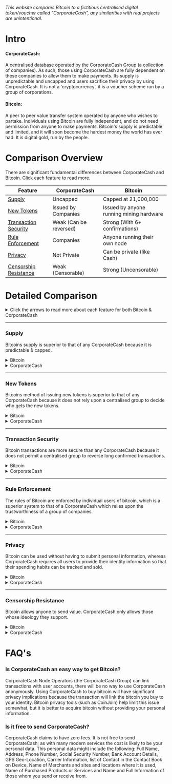 *This website compares Bitcoin to a fictitious centralised digital token/voucher called "CorporateCash", any similarities with real projects are unintentional.* 

# Intro

#### CorporateCash:
A centralised database operated by the CorporateCash Group (a collection of companies). As such, those using CorporateCash are fully dependent on these companies to allow them to make payments. Its supply is unpredictable and uncapped and users sacrifice their privacy by using CorporateCash. 
It is not a 'cryptocurrency', it is a voucher scheme run by a group of corporations. 

#### Bitcoin:
A peer to peer value transfer system operated by anyone who wishes to partake. Individuals using Bitcoin are fully independent, and do not need permission from anyone to make payments. Bitcoin's supply is predictable and limited, and it will soon become the hardest money the world has ever had. It is digital gold, run by the people.

# Comparison Overview

There are significant fundamental differences between CorporateCash and Bitcoin. Click each feature to read more.

| Feature                                           | CorporateCash               | Bitcoin                                   |
| -------------------------                         | -------------------         | ------------------                        |
| [Supply](#supply)                                 | Uncapped                    | Capped at 21,000,000                      |
| [New Tokens](#new-tokens)                         | Issued by Companies         | Issued by anyone running mining hardware  | 
| [Transaction Security](#transaction-security)     | Weak (Can be reversed)      | Strong (With 6+ confirmations)            |
| [Rule Enforcement](#rule-enforcement)             | Companies                   | Anyone running their own node             |
| [Privacy](#privacy)                               | Not Private                 | Can be private (like Cash)                |
| [Censorship Resistance](#censorship-resistance)   | Weak (Censorable)           | Strong (Uncensorable)                     | 

# Detailed Comparison

<details>
<summary>Click the arrows to read more about each feature for both Bitcoin & CorporateCash</summary>
<br>
Yep, just like that!
<br>
</details>  


---
### Supply

Bitcoins supply is superior to that of any CorporateCash because it is predictable & capped.

<details>
<summary>Bitcoin</summary>
<br>
The supply of bitcoins is set in code and enforced by the bitcoiners using full nodes (see Rule Enforcement). 
For these bitcoiners, checking the current bitcoin supply can be done with the command <code> > bitcoin-cli gettxoutsetinfo </code>.
Bitcoins are issued at a predictable, decreasing rate, and the last bitcoin will be issued in the year 2140. 

<img src="/Images/Bitcoin_Monetary_Inflation.png" alt="Bitcoin Supply">

<a href="http://bashco.github.io/Bitcoin_Monetary_Inflation/">
Image Source</a>
<br>
Read more about the supply of bitcoins <a href="https://en.bitcoin.it/wiki/Controlled_supply">here</a>. 
<br>
</details>

<details>
<summary>CorporateCash</summary>
<br>
There is no limit on the supply of CorporateCash. Like with fiat currency ($/£/€) the holders of CorporateCash cannot predict the future supply of the 'currency'.
<br> 
</details>  

---
### New Tokens

Bitcoins method of issuing new tokens is superior to that of any CorporateCash because it does not rely upon a centralised group to decide who gets the new tokens.

<details>
<summary>Bitcoin</summary>
<br>
New bitcoins are added to the supply by miners. Anyone can become a bitcoin miner by running free mining software on their computer. Because normal computers are not optimised for mining bitcoin the electricity cost will be far greater than the value of the bitcoin mined. To be more profitable you can buy hardware from one of a growing number of companies who make special computers designed just to mine bitcoin.
<br>
</details>

<details>
<summary>CorporateCash</summary>
<br>
The issuance of CorporateCash is entirely controlled by CorporateCash Group (a collection of companies). They can choose to issue as much CorporateCash as they desire in the same way that an individual can issue as many IOU's to their friends as they desire. Users of CorporateCash not only have to trust that these companies are trustworthy, but that the companies have perfect security, because if an attacker compromises the companies they can create as much CorporateCash as they like.
<br>  
</details>  

---
### Transaction Security

Bitcoin transactions are more secure than any CorporateCash because it does not permit a centralised group to reverse long confirmed transactions.

<details>
<summary>Bitcoin</summary>
<br>
The more confirmations a bitcoin transaction has, the less likely the transaction could be reversed. Once a transaction has 6 confirmations (~1 hour after the first confirmation) it is very secure. 
<br>
</details>

<details>
<summary>CorporateCash</summary>
<br>
The CorporateCash Group have full control over the network, they can reverse any transaction after the fact if they so desire. A CorporateCash transaction can ever be deemed final or settled.
<br>  
</details>  

---
### Rule Enforcement

The rules of Bitcoin are enforced by individual users of bitcoin, which is a superior system to that of a CorporateCash which relies upon the trustworthiness of a group of companies. 

<details>
<summary>Bitcoin</summary>
<br>
Anyone can run a bitcoin full node which verifies the validity of the current state of the bitcoin network (the UTXO set) and rejects attempts to make invalid transactions (for example a transaction that generates 1000 bitcoin out of nowhere). By using their full node to manage their bitcoin they can use bitcoin without having to trust anyone. For example, to know their bitcoin balance they can check the balance of their addresses using their full node (they don't have to ask some other 3rd party to tell them their balance). 
To run a full node see <a href="https://bitcoin.org/en/full-node">bitcoin.org</a> or the <a href="https://medium.com/lightning-power-users/windows-macos-lightning-network-284bd5034340">node launcher</a>.
<br>
</details>

<details>
<summary>CorporateCash</summary>
<br>
CorporateCash Group run the network and has complete control over any rule changes. This could include making old transactions invalid or taking 10% of all users holdings. Users have must accept rule changes and have no method of recourse.
<br>  
</details>  

---
### Privacy

Bitcoin can be used without having to submit personal information, whereas CorporateCash requires all users to provide their identity information so that their spending habits can be tracked and sold.

<details>
<summary>Bitcoin</summary>
<br>
You don't need to provide any personal information to use Bitcoin. To receive bitcoin you just need to generate a bitcoin address and give it to the person sending you bitcoin. This address isn't linked to your identity, but care needs to be taken to keep it this way. There are tools available to help you keep your bitcoin privacy including <a href="https://wasabiwallet.io/">wasabi</a>, <a href="https://github.com/Joinmarket-Org/joinmarket-clientserver/">JoinMarket</a> and <a href="https://github.com/Samourai-Wallet/whirlpool-client/">whirlpool</a>. 
The tools to stay private while using bitcoin are becoming increasingly easy to use, and the tools used to break users privacy are becoming increasingly useless by breaking the common <a href="https://en.bitcoin.it/wiki/Privacy#Blockchain_attacks_on_privacy">
heuristics</a>. 
<br>
</details>

<details>
<summary>CorporateCash</summary>
<br>
Companies have headquarters. These headquarters are often located in countries with strict laws governing transfer of value or money transmitting. To avoid the risk of encountering legal issues with the state companies often go above and beyond the legal requirements and require identity verification for users of products that could be considered financial instruments. 
This means that users of CorporateCash have to link their identity to their accounts, which means that CorporateCash Group can surveil the financial transactions of all of their users. 
Financial transactions reveal a lot of information and are a valuable data source. Companies often sell such data to advertisers and frequently lose control of the data to hackers who sell the data to criminals. 
<br>  
</details>  

---
### Censorship Resistance

Bitcoin allows anyone to send value. CorporateCash only allows those whose ideology they support.

<details>
<summary>Bitcoin</summary>
<br>
Because you don't need to provide personal information to use Bitcoin, it is not possible to censor individuals using bitcoin (provided they maintain their privacy) because you can't link a user with their coins.  
<br>
</details>

<details>
<summary>CorporateCash</summary>
<br>
Corporations have terms of service. If users break these terms they are often blocked from using the services offered by the Corporation. Given that CorporateCash is run by companies it too has terms of service, and breaking these terms will result in users losing access to their CorporateCash. Increasingly companies are targeting users who hold specific views or opinions and finding rule violations is often easy given the huge number of rules that users must agree to in order to use the service. This means that users of CorporateCash are at the whim of the CorporateCash Group.
<br>  
</details>  

# FAQ's

### Is CorporateCash an easy way to get Bitcoin?

CorporateCash Node Operators (the CorporateCash Group) can link transactions with user accounts, there will be no way to use CorporateCash anonymously. 
Using CorporateCash to buy bitcoin will have significant privacy implications because the transaction will link the bitcoin you buy to your identity. Bitcoin privacy tools (such as CoinJoin) help limit this issue somewhat, but it is better to acquire bitcoin without providing your personal information.

### Is it free to send CorporateCash?
CorporateCash claims to have zero fees. It is not free to send CorporateCash; as with many modern services the cost is likely to be your personal data. This personal data might include the following: Full Name, Address, Phone Number, Social Security Number, Bank Account Details, GPS Geo-Location, Carrier Information, list of Contact in the Contact Book on Device, Name of Merchants and sites and locations where it is used, Name of Purchased Products or Services and Name and Full Information of those whom you send or receive from.
